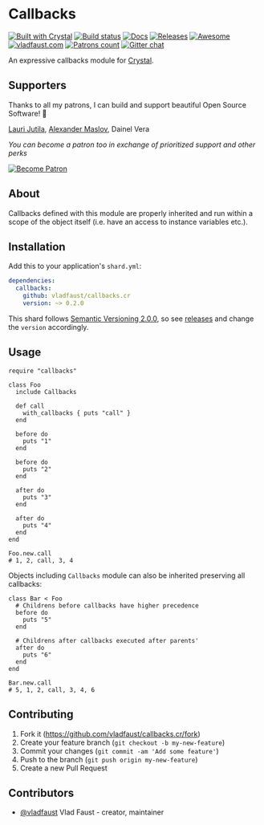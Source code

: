 # Callbacks

[![Built with Crystal](https://img.shields.io/badge/built%20with-crystal-000000.svg?style=flat-square)](https://crystal-lang.org/)
[![Build status](https://img.shields.io/travis/vladfaust/callbacks.cr/master.svg?style=flat-square)](https://travis-ci.org/vladfaust/callbacks.cr)
[![Docs](https://img.shields.io/badge/docs-available-brightgreen.svg?style=flat-square)](https://github.vladfaust.com/callbacks.cr)
[![Releases](https://img.shields.io/github/release/vladfaust/callbacks.cr.svg?style=flat-square)](https://github.com/vladfaust/callbacks.cr/releases)
[![Awesome](https://awesome.re/badge-flat2.svg)](https://github.com/veelenga/awesome-crystal)
[![vladfaust.com](https://img.shields.io/badge/style-.com-lightgrey.svg?longCache=true&style=flat-square&label=vladfaust&colorB=0a83d8)](https://vladfaust.com)
[![Patrons count](https://img.shields.io/badge/dynamic/json.svg?label=patrons&url=https://www.patreon.com/api/user/11296360&query=$.included[0].attributes.patron_count&style=flat-square&colorB=red&maxAge=86400)](https://www.patreon.com/vladfaust)
[![Gitter chat](https://img.shields.io/badge/chat%20on-gitter-green.svg?colorB=ED1965&logo=gitter&style=flat-square)](https://gitter.im/vladfaust/Lobby)

An expressive callbacks module for [Crystal](https://crystal-lang.org/).

## Supporters

Thanks to all my patrons, I can build and support beautiful Open Source Software! 🙏

[Lauri Jutila](https://github.com/ljuti), [Alexander Maslov](https://seendex.ru), Dainel Vera

*You can become a patron too in exchange of prioritized support and other perks*

[![Become Patron](https://vladfaust.com/img/patreon-small.svg)](https://www.patreon.com/vladfaust)

## About

Callbacks defined with this module are properly inherited and run within a scope of the object itself (i.e. have an access to instance variables etc.).

## Installation

Add this to your application's `shard.yml`:

```yaml
dependencies:
  callbacks:
    github: vladfaust/callbacks.cr
    version: ~> 0.2.0
```

This shard follows [Semantic Versioning 2.0.0](https://semver.org/), so see [releases](https://github.com/vladfaust/callbacks.cr/releases) and change the `version` accordingly.

## Usage

```crystal
require "callbacks"

class Foo
  include Callbacks

  def call
    with_callbacks { puts "call" }
  end

  before do
    puts "1"
  end

  before do
    puts "2"
  end

  after do
    puts "3"
  end

  after do
    puts "4"
  end
end

Foo.new.call
# 1, 2, call, 3, 4
```

Objects including `Callbacks` module can also be inherited preserving all callbacks:

```crystal
class Bar < Foo
  # Childrens before callbacks have higher precedence
  before do
    puts "5"
  end

  # Childrens after callbacks executed after parents'
  after do
    puts "6"
  end
end

Bar.new.call
# 5, 1, 2, call, 3, 4, 6
```

## Contributing

1. Fork it (<https://github.com/vladfaust/callbacks.cr/fork>)
2. Create your feature branch (`git checkout -b my-new-feature`)
3. Commit your changes (`git commit -am 'Add some feature'`)
4. Push to the branch (`git push origin my-new-feature`)
5. Create a new Pull Request

## Contributors

- [@vladfaust](https://github.com/vladfaust) Vlad Faust - creator, maintainer
